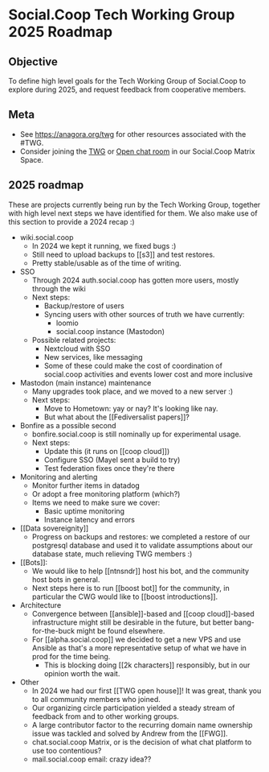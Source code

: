 # Social.Coop Tech Working Group 2025 Roadmap

## Objective
To define high level goals for the Tech Working Group of Social.Coop to explore during 2025, and request feedback from cooperative members.

## Meta
- See https://anagora.org/twg for other resources associated with the #TWG.
- Consider joining the [TWG](https://matrix.to/#/#socialcoop-tech:matrix.org) or [Open chat room](https://matrix.to/#/#SocialCoop:matrix.org) in our Social.Coop Matrix Space.

## 2025 roadmap

These are projects currently being run by the Tech Working Group, together with high level next steps we have identified for them. We also make use of this section to provide a 2024 recap :)

- wiki.social.coop
   - In 2024 we kept it running, we fixed bugs :)
   - Still need to upload backups to [[s3]] and test restores.
   - Pretty stable/usable as of the time of writing.
- SSO
   - Through 2024 auth.social.coop has gotten more users, mostly through the wiki
   - Next steps:
       - Backup/restore of users
       - Syncing users with other sources of truth we have currently:
           - loomio
           - social.coop instance (Mastodon)
    - Possible related projects:
        - Nextcloud with SSO
        - New services, like messaging
        - Some of these could make the cost of coordination of social.coop activities and events lower cost and more inclusive
- Mastodon (main instance) maintenance
   - Many upgrades took place, and we moved to a new server :)
   - Next steps:
       - Move to Hometown: yay or nay? It's looking like nay.
       - But what about the [[Fediversalist papers]]?
- Bonfire as a possible second
   - bonfire.social.coop is still nominally up for experimental usage.
   - Next steps:
       - Update this (it runs on [[coop cloud]])
       - Configure SSO (Mayel sent a build to try)
       - Test federation fixes once they're there
- Monitoring and alerting
    - Monitor further items in datadog
    - Or adopt a free monitoring platform (which?)
    - Items we need to make sure we cover:
        - Basic uptime monitoring
        - Instance latency and errors
- [[Data sovereignity]]
    - Progress on backups and restores: we completed a restore of our postgresql database and used it to validate assumptions about our database state, much relieving TWG members :)
- [[Bots]]:
    - We would like to help [[ntnsndr]] host his bot, and the community host bots in general.
    - Next steps here is to run [[boost bot]] for the community, in particular the CWG would like to [[boost introductions]].
- Architecture
    - Convergence between [[ansible]]-based and [[coop cloud]]-based infrastructure might still be desirable in the future, but better bang-for-the-buck might be found elsewhere.
    - For [[alpha.social.coop]] we decided to get a new VPS and use Ansible as that's a more representative setup of what we have in prod for the time being.
        - This is blocking doing [[2k characters]] responsibly, but in our opinion worth the wait.
- Other
    - In 2024 we had our first [[TWG open house]]! It was great, thank you to all community members who joined.
    - Our organizing circle participation yielded a steady stream of feedback from and to other working groups.
    - A large contributor factor to the recurring domain name ownership issue was tackled and solved by Andrew from the [[FWG]].
    - chat.social.coop Matrix, or is the decision of what chat platform to use too contentious?
    - mail.social.coop email: crazy idea??
